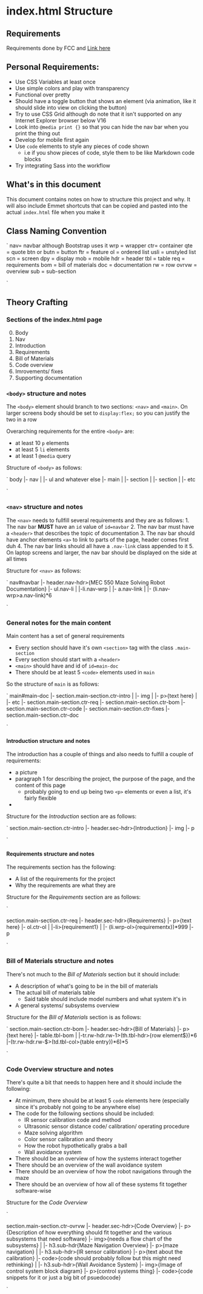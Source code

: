 # index.html Structure

## Requirements

Requirements done by FCC and [Link here](https://learn.freecodecamp.org/responsive-web-design/responsive-web-design-projects/build-a-technical-documentation-page)

## Personal Requirements:

- Use CSS Variables at least once
- Use simple colors and play with transparency
- Functional over pretty
- Should have a toggle button that shows an element (via animation, like it should slide into view on clicking the button)
- Try to use CSS Grid although do note that it isn't supported on any Internet Explorer browser below V16
- Look into `@media print {}` so that you can hide the nav bar when you print the thing out
- Develop for mobile first again
- Use `code` elements to style any pieces of code shown
    - i.e if you show pieces of code, style them to be like Markdown code blocks
- Try integrating Sass into the workflow
      
## What's in this document

This document contains notes on how to structure this project and why. It will also include Emmet shortcuts that can be copied and pasted into the actual `index.html` file when you make it
    
## Class Naming Convention
`
nav= navbar although Bootstrap uses it
wrp = wrapper
ctr= container
qte = quote
btn or butn = button
ftr = feature
ol = ordered list 
usli = unstyled list
scn = screen
dpy = display
mob = mobile
hdr = header
tbl = table
req = requirements
bom = bill of materials
doc = documentation
rw = row
ovrvw = overview
sub = sub-section

`
    
## Theory Crafting

### Sections of the index.html page

0. Body
1. Nav
2. Introduction
3. Requirements
4. Bill of Materials
5. Code overview
6. Imrovements/ fixes
7. Supporting documentation

### `<body>` structure and notes

The `<body>` element should branch to two sections: `<nav>` and `<main>`. On larger screens body should be set to `display:flex;` so you can justify the two in a row

Overarching requirements for the entire `<body>` are:

- at least 10 `p` elements
- at least 5 `li` elements
- at least 1 `@media` query

Structure of `<body>` as follows:

`
body
|- nav
|   |- ul and whatever else
|- main
|   |- section
|   |- section
|   |- etc

`
### `<nav>` structure and notes

The `<nav>` needs to fullfill several requirements and they are as follows:
    1. The nav bar **MUST** have an `id` value of `id=navbar`
    2. The nav bar must have a `<header>` that describes the topic of documentation
    3. The nav bar should have anchor elements `<a>` to link to parts of the page, header comes first duh
    4. The nav bar links should all have a `.nav-link` class appended to it
    5. On laptop screens and larger, the nav bar should be displayed on the side at all times
    
Structure for `<nav>` as follows:   

`
nav#navbar
|- header.nav-hdr>{MEC 550 Maze Solving Robot Documentation}
|- ul.nav-li
|   |-li.nav-wrp
|       |- a.nav-link
|   |- (li.nav-wrp>a.nav-link)*6 


`

### General notes for the main content

Main content has a set of general requirements

- Every section should have it's own `<section>` tag with the class `.main-section`
- Every section should start with a `<header>`
- `<main>` should have and id of `id=main-doc`
- There should be at least 5 `<code>` elements used in `main` 

So the structure of `main` is as follows:

`
main#main-doc
|- section.main-section.ctr-intro
|   |- img
|   |- p>{text here}
|   |- etc
|- section.main-section.ctr-req
|- section.main-section.ctr-bom
|- section.main-section.ctr-code
|- section.main-section.ctr-fixes
|- section.main-section.ctr-doc
</main>

`

#### Introduction structure and notes

The introduction has a couple of things and also needs to fulfill a couple of requirements:

- a picture
- paragraph 1 for describing the project, the purpose of the page, and the content of this page
    - probably going to end up being two `<p>` elements or even a list, it's fairly flexible
-
    
Structure for the *Introduction* section are as follows:
    
 `
section.main-section.ctr-intro
|- header.sec-hdr>{Introduction}
|- img
|- p

`

#### Requirements structure and notes

The requirements section has the following:

- A list of the requirements for the project
- Why the requirements are what they are

Structure for the *Requirements* section are as follows:

`

section.main-section.ctr-req
|- header.sec-hdr>{Requirements}
|- p>{text here}
|- ol.ctr-ol
|   |-li>{requirement1}
|   |- (li.wrp-ol>{requirementx})*999
|- p

`
### Bill of Materials structure and notes

There's not much to the *Bill of Materials* section but it should include:

- A description of what's going to be in the bill of materials
- The actual bill of materials table
    - Said table should include model numbers and what system it's in
- A general systems/ subsystems overview

Structure for the *Bill of Materials* section is as follows:

`
section.main-section.ctr-bom
|- header.sec-hdr>{Bill of Materials}
|- p>{text here}
|- table.tbl-bom
|   |-tr.rw-hdr.rw-1>(th.tbl-hdr>{row element$})*6
    |-(tr.rw-hdr.rw-$>(td.tbl-col>{table entry})*6)*5

`

### Code Overview structure and notes

There's quite a bit that needs to happen here and it should include the following:

- At minimum, there should be at least 5 `code` elements here (especially since it's probably not going to be anywhere else)
- The code for the following sections should be included:
    - IR sensor calibration code and method
    - Ultrasonic sensor distance code/ calibration/ operating procedure
    - Maze solving algorithm
    - Color sensor calibration and theory
    - How the robot hypothetically grabs a ball
    - Wall avoidance system
- There should be an overview of how the systems interact together
- There should be an overview of the wall avoidance system
- There should be an overview of how the robot navigations through the maze
- There should be an overview of how all of these systems fit together software-wise

Structure for the *Code Overview*

`

section.main-section.ctr-ovrvw
|- header.sec-hdr>{Code Overview}
|- p>{Description of how everything should fit together and the various subsystems that need software}
|- img>{needs a flow chart of the subsystems}
|
|- h3.sub-hdr{Maze Navigation Overview}
|- p>{maze navigation}
|
|- h3.sub-hdr>{IR sensor calibration}
|- p>{text about the calibration}
|- code>{code should probably follow but this might need rethinking}
|
|- h3.sub-hdr>{Wall Avoidance System}
|- img>{Image of control system block diagram}
|- p>{control systems thing}
|- code>{code snippets for it or just a big bit of psuedocode}




`
